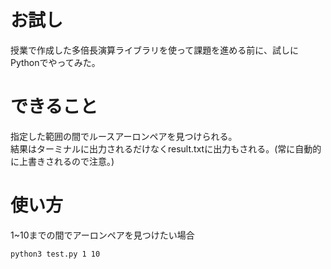 # お試し
授業で作成した多倍長演算ライブラリを使って課題を進める前に、試しにPythonでやってみた。

# できること
指定した範囲の間でルースアーロンペアを見つけられる。  
結果はターミナルに出力されるだけなくresult.txtに出力もされる。(常に自動的に上書きされるので注意。)

# 使い方
1~10までの間でアーロンペアを見つけたい場合
```
python3 test.py 1 10
```